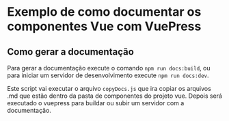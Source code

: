 # Exemplo de como documentar os componentes Vue com VuePress

## Como gerar a documentação
Para gerar a documentação execute o comando `npm run docs:build`,
ou para iniciar um servidor de desenvolvimento execute `npm run docs:dev`.

Este script vai executar o arquivo `copyDocs.js` que ira copiar os arquivos .md que estão dentro da pasta de componentes do projeto vue. Depois será executado o vuepress para buildar ou subir um servidor com a documentação.
